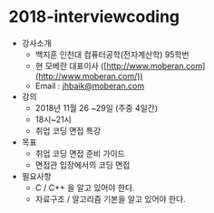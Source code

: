 # 2018-interviewcoding



- 강사소개 
   - 백지훈 인천대 컴퓨터공학(전자계산학) 95학번
   - 현 모베란 대표이사 ([http://www.moberan.com](http://www.moberan.com/)) 
   - Email : jhbaik@moberan.com
 - 강의 
    - 2018년 11월 26 ~29일 (주중 4일간)
    - 18시~21시 
    - 취업 코딩 면접 특강
 - 목표 
    - 취업 코딩 면접 준비 가이드
    - 면접관 입장에서의 코딩 면접 
 - 필요사항 
    - C / C++ 을 알고 있어야 한다. 
    - 자료구조 / 알고리즘 기본을 알고 있어야 한다. 



